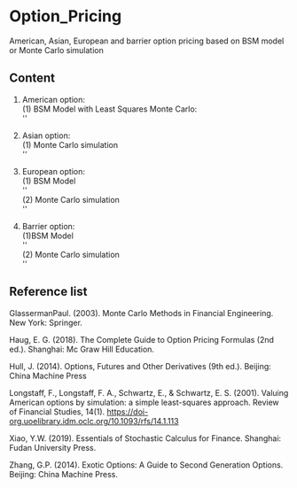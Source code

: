 # Option_Pricing
American, Asian, European and barrier option pricing based on BSM model or Monte Carlo simulation

## Content
1. American option:  
(1) BSM Model with Least Squares Monte Carlo:  
   '<from American_option import american_option_lsm>'
            
2. Asian option:  
  (1) Monte Carlo simulation  
  '<from Asian_option import asian_option_mc>'
  
3. European option:   
  (1) BSM Model  
  '<from European_option import black_scholes_model>'  
  (2) Monte Carlo simulation  
  '<from European_option import monte_carlo_simulation>'
  
4. Barrier option:  
  (1)BSM Model  
  '<from barrier_option import bsm_barrier_option>'  
  (2) Monte Carlo simulation  
  '<from barrier_option import mc_barrier_option>'


## Reference list
GlassermanPaul. (2003). Monte Carlo Methods in Financial Engineering. New York: Springer.

Haug, E. G. (2018). The Complete Guide to Option Pricing Formulas (2nd ed.). Shanghai: Mc Graw Hill Education.

Hull, J. (2014). Options, Futures and Other Derivatives (9th ed.). Beijing: China Machine Press

Longstaff, F., Longstaff, F. A., Schwartz, E., & Schwartz, E. S. (2001). Valuing American options by simulation: a simple least-squares approach. Review of Financial Studies,  14(1). https://doi-org.uoelibrary.idm.oclc.org/10.1093/rfs/14.1.113

Xiao, Y.W. (2019). Essentials of Stochastic Calculus for Finance. Shanghai: Fudan University Press.

Zhang, G.P. (2014). Exotic Options: A Guide to Second Generation Options. Beijing: China Machine Press.

